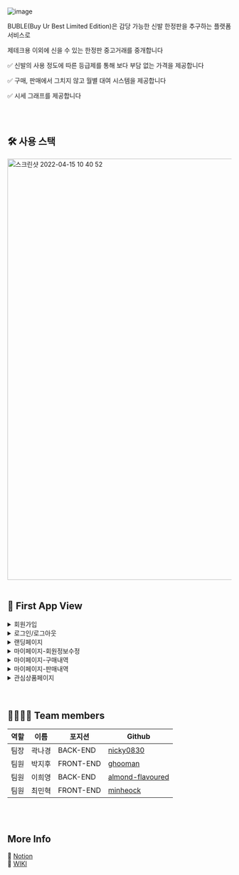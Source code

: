 <br>

![image](https://user-images.githubusercontent.com/83929406/163503668-76da8baf-ba92-4c91-ae2e-1791a7e1ab9c.png)  

BUBLE(Buy Ur Best Limited Edition)은 감당 가능한 신발 한정판을 추구하는 플랫폼 서비스로

제테크용 이외에 신을 수 있는 한정판 중고거래를 중개합니다

✅ 신발의 사용 정도에 따른 등급제를 통해 보다 부담 없는 가격을 제공합니다

✅ 구매, 판매에서 그치지 않고 월별 대여 시스템을 제공합니다

✅ 시세 그래프를 제공합니다   

<br>
<br>

## 🛠 사용 스택
<img width="945" alt="스크린샷 2022-04-15 10 40 52" src="https://user-images.githubusercontent.com/81677222/163504370-086bd374-10e2-45b2-ae40-1892a52e29bc.png">   

<br>
<br>

## 🌟 First App View
<details>
<summary>회원가입</summary>
  
![회원가입](https://user-images.githubusercontent.com/85857465/163519045-1f454aba-4afa-4eda-9832-47d3504e7a89.gif)
</details>
<details>
<summary>로그인/로그아웃</summary>
  
![로그인 : 로그아웃](https://user-images.githubusercontent.com/85857465/163519011-efb4dd56-da3f-4261-a9c3-db6e769666df.gif)
</details>
<details>
<summary>랜딩페이지</summary>
  
  ![랜딩페이지](https://user-images.githubusercontent.com/83929406/163544337-892266c5-ec50-4f59-80d6-f76eb218354c.gif)
  
</details>
<details>
<summary>마이페이지-회원정보수정</summary>
  
![ezgif com-gif-maker (4)](https://user-images.githubusercontent.com/75279575/163521271-e9d60716-2814-4617-9240-89eec0f3df51.gif)

</details>
<details>
<summary>마이페이지-구매내역</summary>
  
  ![ezgif com-gif-maker (5)](https://user-images.githubusercontent.com/75279575/163521877-27da6762-62be-4186-8225-d964b98ceadd.gif)

</details>
<details>
<summary>마이페이지-판매내역</summary>
  
![ezgif com-gif-maker (6)](https://user-images.githubusercontent.com/75279575/163522249-fc910cbe-76fe-43f1-89cf-486de7adb9bf.gif)

</details>
<details>
<summary>관심상품페이지</summary>
  
![ezgif com-gif-maker (1)](https://user-images.githubusercontent.com/81677222/163509194-839e1f47-1b21-45e7-a712-1ed4e588e140.gif)
</details>

<br>
<br>

## 👨‍👩‍👧‍👦 Team members

|역할|이름|포지션|Github|
|------|---|---|---|
|팀장|곽나경|BACK-END|[nicky0830](https://github.com/nicky0830)|
|팀원|박지후|FRONT-END|[ghooman](https://github.com/ghooman)|
|팀원|이희영|BACK-END|[almond-flavoured](https://github.com/almond-flavoured)|
|팀원|최민혁|FRONT-END|[minheock](https://github.com/minheock)

<br>
<br>




## More Info

📝 [Notion](https://garrulous-gander-3f2.notion.site/9-First-Project-6e129ca4f9e0468a9a429fc2048333e7) 
<br>
📌 [WIKI](https://github.com/codestates/BUBLE/wiki)
